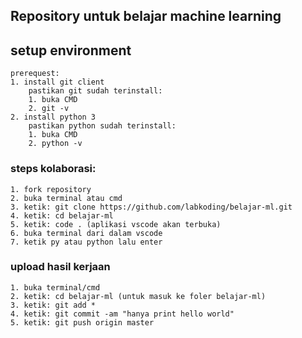 ## Repository untuk belajar machine learning
## setup environment
    prerequest:
    1. install git client
        pastikan git sudah terinstall:
        1. buka CMD
        2. git -v
    2. install python 3
        pastikan python sudah terinstall:
        1. buka CMD
        2. python -v
### steps kolaborasi:
    1. fork repository
    2. buka terminal atau cmd
    3. ketik: git clone https://github.com/labkoding/belajar-ml.git
    4. ketik: cd belajar-ml
    5. ketik: code . (aplikasi vscode akan terbuka)
    6. buka terminal dari dalam vscode
    7. ketik py atau python lalu enter
### upload hasil kerjaan
    1. buka terminal/cmd
    2. ketik: cd belajar-ml (untuk masuk ke foler belajar-ml)
    3. ketik: git add *
    4. ketik: git commit -am "hanya print hello world"
    5. ketik: git push origin master